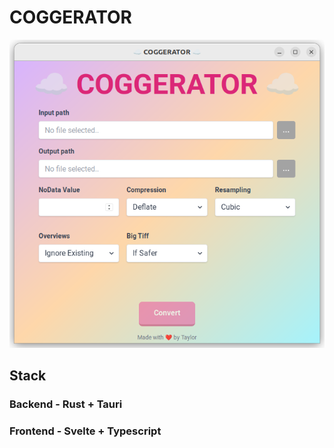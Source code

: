# COGGERATOR

![COGGERATOR](screenshot.png)

## Stack

### Backend - Rust + Tauri

### Frontend - Svelte + Typescript
